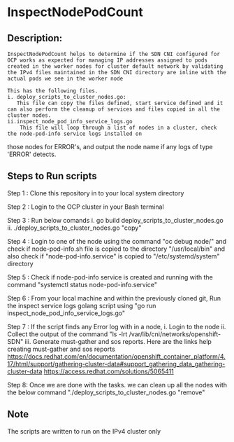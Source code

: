 # InspectNodePodCount

## Description:

    InspectNodePodCount helps to determine if the SDN CNI configured for OCP works as expected for managing IP addresses assigned to pods created in the worker nodes for cluster default network by validating the IPv4 files maintained in the SDN CNI directory are inline with the actual pods we see in the worker node

    This has the following files.
    i. deploy_scripts_to_cluster_nodes.go:
       This file can copy the files defined, start service defined and it can also perform the cleanup of services and files copied in all the cluster nodes.
    ii.inspect_node_pod_info_service_logs.go
        This file will loop through a list of nodes in a cluster, check the node-pod-info service logs installed on 
those nodes for ERROR's, and output the node name if any logs of type 'ERROR' detects.

## Steps to Run scripts

Step 1 : Clone this repository in to your local system directory

Step 2 : Login to the OCP cluster in your Bash terminal 

Step 3 : Run below comands
         i. go build deploy_scripts_to_cluster_nodes.go
        ii. ./deploy_scripts_to_cluster_nodes.go "copy"

Step 4 : Login to one of the node using the command "oc debug node/<nodeName>" and check if node-pod-info.sh file is copied to the directory "/usr/local/bin"          and also check if "node-pod-info.service" is copied to "/etc/systemd/system" directory

Step 5 : Check if node-pod-info service is created and running with the command "systemctl status node-pod-info.service"

Step 6 : From your local machine and within the previously cloned git, Run the inspect service logs golang script using "go run inspect_node_pod_info_service_logs.go"

Step 7 : If the script finds any Error log with in a node,
        i.   Login to the node
        ii.  Collect the output of the command "ls -lrt /var/lib/cni/networks/openshift-SDN"
        iii. Generate must-gather and sos reports. Here are the links help creating must-gather and sos reports
             https://docs.redhat.com/en/documentation/openshift_container_platform/4.17/html/support/gathering-cluster-data#support_gathering_data_gathering-cluster-data 
             https://access.redhat.com/solutions/5065411

Step 8: Once we are done with the tasks. we can clean up all the nodes with the below command
        "./deploy_scripts_to_cluster_nodes.go "remove"

## Note

The scripts are written to run on the IPv4 cluster only
